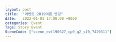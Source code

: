 ```yaml
---
layout: post
title:  "이벤트_2019여름_엔딩"
date:   2022-01-01 17:00:00 +0000
categories: Event
Tags: Story Event
SceneCode: ["scene_evt190627_cp0_q2_s10,7429311"]
---
```

